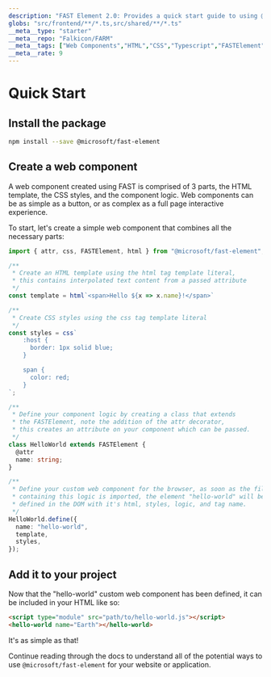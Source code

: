 ```yaml
---
description: "FAST Element 2.0: Provides a quick start guide to using @microsoft/fast-element. It begins by showing how to install the package with npm and then creates a custom web component named <hello-world>, which combines an HTML template, CSS styles, and component logic. The example code demonstrates how to use the html tagged template literal for the component’s structure, the css tagged template literal for styling, and the FASTElement class for defining attributes and behavior. The guide concludes by explaining how to add the script to an HTML page and use the custom element in markup by referencing it with its defined tag name."
globs: "src/frontend/**/*.ts,src/shared/**/*.ts"
__meta__type: "starter"
__meta__repo: "Falkicon/FARM"
__meta__tags: ["Web Components","HTML","CSS","Typescript","FASTElement"]
__meta__rate: 9
---
```

# Quick Start

## Install the package

```bash
npm install --save @microsoft/fast-element
```

## Create a web component

A web component created using FAST is comprised of 3 parts, the HTML template, the CSS styles, and the component logic. Web components can be as simple as a button, or as complex as a full page interactive experience.

To start, let's create a simple web component that combines all the necessary parts:
```typescript
import { attr, css, FASTElement, html } from "@microsoft/fast-element";

/**
 * Create an HTML template using the html tag template literal,
 * this contains interpolated text content from a passed attribute
 */
const template = html`<span>Hello ${x => x.name}!</span>`

/**
 * Create CSS styles using the css tag template literal
 */
const styles = css`
    :host {
      border: 1px solid blue;
    }

    span {
      color: red;
    }
`;

/**
 * Define your component logic by creating a class that extends
 * the FASTElement, note the addition of the attr decorator,
 * this creates an attribute on your component which can be passed.
 */
class HelloWorld extends FASTElement {
  @attr
  name: string;
}

/**
 * Define your custom web component for the browser, as soon as the file
 * containing this logic is imported, the element "hello-world" will be
 * defined in the DOM with it's html, styles, logic, and tag name.
 */
HelloWorld.define({
  name: "hello-world",
  template,
  styles,
});
```

## Add it to your project

Now that the "hello-world" custom web component has been defined, it can be included in your HTML like so:

```html
<script type="module" src="path/to/hello-world.js"></script>
<hello-world name="Earth"></hello-world>
```

It's as simple as that!

Continue reading through the docs to understand all of the potential ways to use `@microsoft/fast-element` for your website or application.